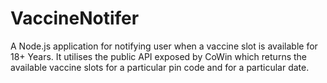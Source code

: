 # VaccineNotifer
A Node.js application for notifying user when a vaccine slot is available for 18+ Years. It utilises the public API exposed by CoWin which
returns the available vaccine slots for a particular pin code and for a particular date.  
